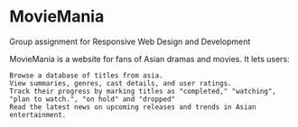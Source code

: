 # MovieMania
Group assignment for Responsive Web Design and Development

MovieMania is a website for fans of Asian dramas and movies. It lets users:

    Browse a database of titles from asia.
    View summaries, genres, cast details, and user ratings.
    Track their progress by marking titles as "completed," "watching", "plan to watch.", "on hold" and "dropped"
    Read the latest news on upcoming releases and trends in Asian entertainment.
